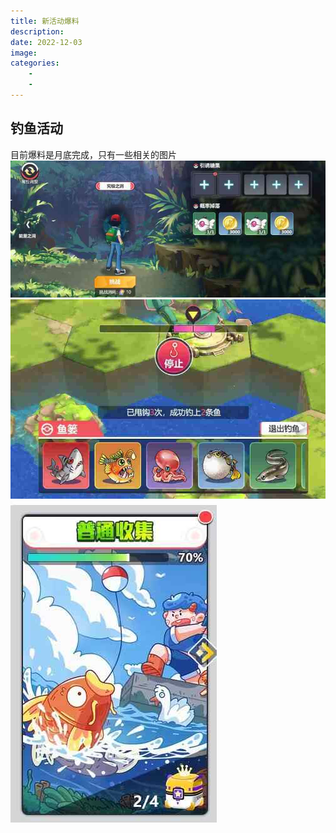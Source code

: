 ```yaml
---
title: 新活动爆料
description: 
date: 2022-12-03
image:
categories:
    - 
    - 
---
```

## 钓鱼活动  
目前爆料是月底完成，只有一些相关的图片  
![](QQ图片20221203161516.jpg)  
![](QQ图片20221203161529.jpg)  
![](QQ图片20221203161540.jpg)  
 